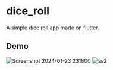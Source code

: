 # dice_roll

A simple dice roll app made on flutter. 

## Demo
![Screenshot 2024-01-23 231600](https://github.com/v3rma9579/Dice_Roll/assets/79013592/2f0d5aad-1233-4fd0-a324-67c20e1fbf9c)
![ss2](https://github.com/v3rma9579/Dice_Roll/assets/79013592/f773ea30-b104-41a5-b7bb-0e9691aa294a)
